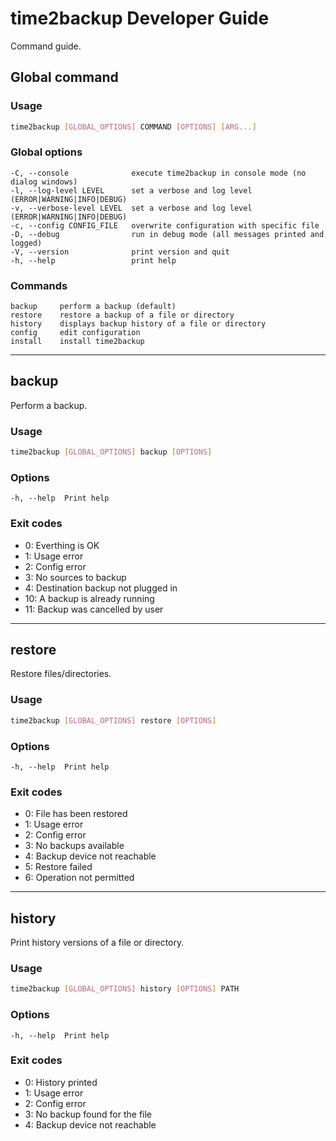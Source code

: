 # time2backup Developer Guide

Command guide.

## Global command

### Usage
```bash
time2backup [GLOBAL_OPTIONS] COMMAND [OPTIONS] [ARG...]
```

### Global options
```
-C, --console              execute time2backup in console mode (no dialog windows)
-l, --log-level LEVEL      set a verbose and log level (ERROR|WARNING|INFO|DEBUG)
-v, --verbose-level LEVEL  set a verbose and log level (ERROR|WARNING|INFO|DEBUG)
-c, --config CONFIG_FILE   overwrite configuration with specific file
-D, --debug                run in debug mode (all messages printed and logged)
-V, --version              print version and quit
-h, --help                 print help
```

### Commands
```
backup     perform a backup (default)
restore    restore a backup of a file or directory
history    displays backup history of a file or directory
config     edit configuration
install    install time2backup
```

---------------------------------------------------------------
## backup
Perform a backup.

### Usage
```bash
time2backup [GLOBAL_OPTIONS] backup [OPTIONS]
```

### Options
```
-h, --help  Print help
```

### Exit codes
- 0: Everthing is OK
- 1: Usage error
- 2: Config error
- 3: No sources to backup
- 4: Destination backup not plugged in
- 10: A backup is already running
- 11: Backup was cancelled by user

---------------------------------------------------------------
## restore
Restore files/directories.

### Usage
```bash
time2backup [GLOBAL_OPTIONS] restore [OPTIONS]
```

### Options
```
-h, --help  Print help
```

### Exit codes
- 0: File has been restored
- 1: Usage error
- 2: Config error
- 3: No backups available
- 4: Backup device not reachable
- 5: Restore failed
- 6: Operation not permitted

---------------------------------------------------------------
## history
Print history versions of a file or directory.

### Usage
```bash
time2backup [GLOBAL_OPTIONS] history [OPTIONS] PATH
```

### Options
```
-h, --help  Print help
```

### Exit codes
- 0: History printed
- 1: Usage error
- 2: Config error
- 3: No backup found for the file
- 4: Backup device not reachable
